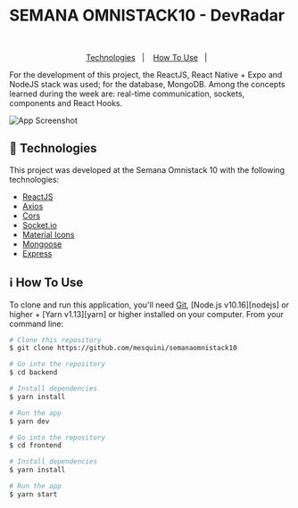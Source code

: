 <h1>SEMANA OMNISTACK10 - DevRadar</h1>
<br />

<p align="center">
  <a href="#rocket-technologies">Technologies</a>&nbsp;&nbsp;&nbsp;|&nbsp;&nbsp;&nbsp;
  <a href="#information_source-how-to-use">How To Use</a>&nbsp;&nbsp;&nbsp;|&nbsp;&nbsp;&nbsp;
</p>

For the development of this project, the ReactJS, React Native + Expo and NodeJS stack was used; for the database, MongoDB. Among the concepts learned during the week are: real-time communication, sockets, components and React Hooks.

![App Screenshot](https://res.cloudinary.com/mesquini/image/upload/v1579691894/RadarDev/Screenshot_44_idcn4r.png)

## :rocket: Technologies

This project was developed at the Semana Omnistack 10 with the following technologies:

-  [ReactJS](https://reactjs.org/)
-  [Axios](https://github.com/axios/axios)
-  [Cors](https://github.com/expressjs/cors)
-  [Socket.io](https://github.com/socketio/socket.io)
-  [Material Icons](https://github.com/logtrace/material-icons-react)
-  [Mongoose](https://github.com/Automattic/mongoose)
-  [Express](https://github.com/expressjs/express)

## :information_source: How To Use

To clone and run this application, you'll need [Git](https://git-scm.com), [Node.js v10.16][nodejs] or higher + [Yarn v1.13][yarn] or higher installed on your computer. From your command line:

```bash
# Clone this repository
$ git clone https://github.com/mesquini/semanaomnistack10

# Go into the repository
$ cd backend

# Install dependencies
$ yarn install

# Run the app
$ yarn dev

# Go into the repository
$ cd frontend

# Install dependencies
$ yarn install

# Run the app
$ yarn start
```

